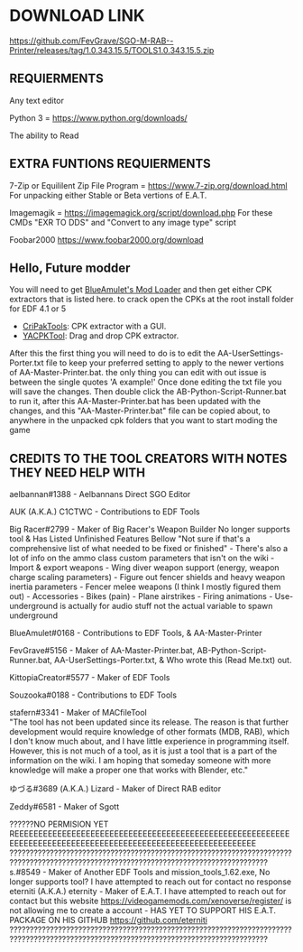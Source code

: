 # DOWNLOAD LINK
https://github.com/FevGrave/SGO-M-RAB--Printer/releases/tag/1.0.343.15.5/TOOLS1.0.343.15.5.zip

## REQUIERMENTS
Any text editor

Python 3 = https://www.python.org/downloads/

The ability to Read

## EXTRA FUNTIONS REQUIERMENTS
7-Zip or Equililent Zip File Program = https://www.7-zip.org/download.html
For unpacking either Stable or Beta vertions of E.A.T. 

Imagemagik = https://imagemagick.org/script/download.php
For these CMDs "EXR TO DDS" and "Convert to any image type" script

Foobar2000
https://www.foobar2000.org/download



## Hello, Future modder
You will need to get [BlueAmulet's Mod Loader](https://github.com/BlueAmulet/EDF5ModLoader) and then get either CPK extractors that is listed here. to crack open the CPKs at the root install folder for EDF 4.1 or 5
* [CriPakTools](https://github.com/wmltogether/CriPakTools): CPK extractor with a GUI.
* [YACPKTool](https://github.com/Brolijah/YACpkTool): Drag and drop CPK extractor.

After this the first thing you will need to do is to edit the AA-UserSettings-Porter.txt file to keep your preferred setting to apply to 
the newer vertions of AA-Master-Printer.bat. the only thing you can edit with out issue is between the single quotes 'A example!'
Once done editing the txt file you will save the changes. Then double click the AB-Python-Script-Runner.bat to run it, after this
AA-Master-Printer.bat has been updated with the changes, and this "AA-Master-Printer.bat" file can be copied about, to anywhere in the
unpacked cpk folders that you want to start moding the game
























## CREDITS TO THE TOOL CREATORS WITH NOTES THEY NEED HELP WITH


aelbannan#1388               - Aelbannans Direct SGO Editor                          

AUK (A.K.A.) C1CTWC          - Contributions to EDF Tools

Big Racer#2799               - Maker of Big Racer's Weapon Builder
                               No longer supports tool & Has Listed Unfinished Features Bellow
                                     "Not sure if that's a comprehensive list of what needed to be fixed or finished"
                                     - There's also a lot of info on the ammo class custom parameters that isn't on the wiki
                                     - Import & export weapons
                                     - Wing diver weapon support (energy, weapon charge scaling parameters)
                                     - Figure out fencer shields and heavy weapon inertia parameters
                                     - Fencer melee weapons (I think I mostly figured them out)
                                     - Accessories
                                     - Bikes (pain)
                                     - Plane airstrikes
                                     - Firing animations
                                     - Use-underground is actually for audio stuff not the actual variable to spawn underground
   
BlueAmulet#0168              - Contributions to EDF Tools, & AA-Master-Printer          

FevGrave#5156                - Maker of AA-Master-Printer.bat, AB-Python-Script-Runner.bat, AA-UserSettings-Porter.txt,
                               & Who wrote this (Read Me.txt) out.

KittopiaCreator#5577         - Maker of EDF Tools                                    

Souzooka#0188                - Contributions to EDF Tools                            

stafern#3341                 - Maker of MACfileTool                                  
                              "The tool has not been updated since its release. The reason is that further development would require
                              knowledge of other formats (MDB, RAB), which I don't know much about, and I have little experience in
                              programming itself. However, this is not much of a tool, as it is just a tool that is a part of the
                              information on the wiki. I am hoping that someday someone with more knowledge will make a proper one
                              that works with Blender, etc."

ゆづる#3689 (A.K.A.) Lizard  - Maker of Direct RAB editor

Zeddy#6581                   - Maker of Sgott

??????NO PERMISION YET REEEEEEEEEEEEEEEEEEEEEEEEEEEEEEEEEEEEEEEEEEEEEEEEEEEEEEEEEEEEEEEEEEEEEEEEEEEEEEEEEEEEEEEEEEEEEEEEEEEEEEEEEEEEEE
??????????????????????????????????????????????????????????????????????????????????????????????????????????????????????????????????????
s.#8549                      - Maker of Another EDF Tools and mission_tools_1.62.exe,
                               No longer supports tool?
                               I have attempted to reach out for contact no response
eterniti (A.K.A.) eternity   - Maker of E.A.T. 
                               I have attempted to reach out for contact but this website https://videogamemods.com/xenoverse/register/
                               is not allowing me to create a account
                             - HAS YET TO SUPPORT HIS E.A.T. PACKAGE ON HIS GITHUB https://github.com/eterniti
??????????????????????????????????????????????????????????????????????????????????????????????????????????????????????????????????????
